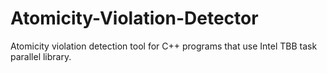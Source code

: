 # Atomicity-Violation-Detector
Atomicity violation detection tool for C++ programs that use Intel TBB task parallel library.

